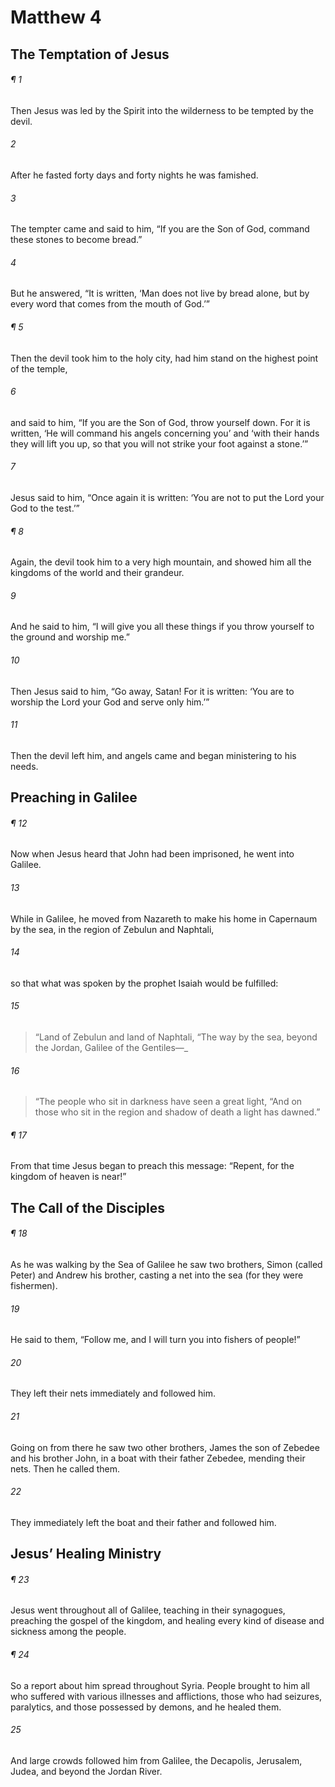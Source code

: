 # Matthew 4
## The Temptation of Jesus
###### ¶ 1
Then Jesus was led by the Spirit into the wilderness to be tempted by the devil.
###### 2
After he fasted forty days and forty nights he was famished.
###### 3
The tempter came and said to him, “If you are the Son of God, command these stones to become bread.”
###### 4
But he answered, “It is written, ‘Man does not live by bread alone, but by every word that comes from the mouth of God.’”
###### ¶ 5
Then the devil took him to the holy city, had him stand on the highest point of the temple,
###### 6
and said to him, “If you are the Son of God, throw yourself down. For it is written, ‘He will command his angels concerning you’ and ‘with their hands they will lift you up, so that you will not strike your foot against a stone.’”
###### 7
Jesus said to him, “Once again it is written: ‘You are not to put the Lord your God to the test.’”
###### ¶ 8
Again, the devil took him to a very high mountain, and showed him all the kingdoms of the world and their grandeur.
###### 9
And he said to him, “I will give you all these things if you throw yourself to the ground and worship me.”
###### 10
Then Jesus said to him, “Go away, Satan! For it is written: ‘You are to worship the Lord your God and serve only him.’”
###### 11
Then the devil left him, and angels came and began ministering to his needs.
## Preaching in Galilee
###### ¶ 12
Now when Jesus heard that John had been imprisoned, he went into Galilee.
###### 13
While in Galilee, he moved from Nazareth to make his home in Capernaum by the sea, in the region of Zebulun and Naphtali,
###### 14
so that what was spoken by the prophet Isaiah would be fulfilled:
###### 15
> “Land of Zebulun and land of Naphtali,
> “The way by the sea, beyond the Jordan, Galilee of the Gentiles—_
###### 16
> “The people who sit in darkness have seen a great light,
> “And on those who sit in the region and shadow of death a light has dawned.”
###### ¶ 17
From that time Jesus began to preach this message: “Repent, for the kingdom of heaven is near!”
## The Call of the Disciples
###### ¶ 18
As he was walking by the Sea of Galilee he saw two brothers, Simon (called Peter) and Andrew his brother, casting a net into the sea (for they were fishermen).
###### 19
He said to them, “Follow me, and I will turn you into fishers of people!”
###### 20
They left their nets immediately and followed him.
###### 21
Going on from there he saw two other brothers, James the son of Zebedee and his brother John, in a boat with their father Zebedee, mending their nets. Then he called them.
###### 22
They immediately left the boat and their father and followed him.
## Jesus’ Healing Ministry
###### ¶ 23
Jesus went throughout all of Galilee, teaching in their synagogues, preaching the gospel of the kingdom, and healing every kind of disease and sickness among the people.
###### ¶ 24
So a report about him spread throughout Syria. People brought to him all who suffered with various illnesses and afflictions, those who had seizures, paralytics, and those possessed by demons, and he healed them.
###### 25
And large crowds followed him from Galilee, the Decapolis, Jerusalem, Judea, and beyond the Jordan River.
